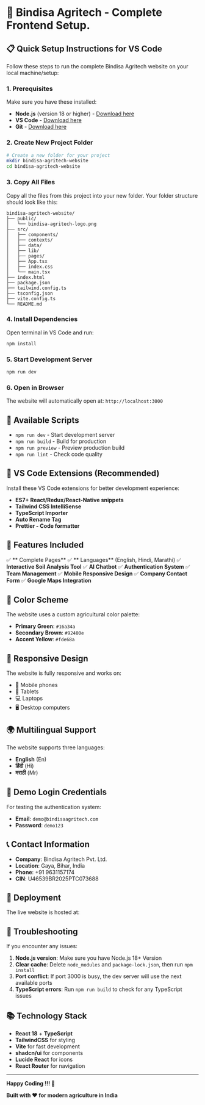 # 🌾 Bindisa Agritech - Complete Frontend Setup.

## 📋 Quick Setup Instructions for VS Code

Follow these steps to run the complete Bindisa Agritech website on your local machine/setup:

### 1. Prerequisites

Make sure you have these installed:

- **Node.js** (version 18 or higher) - [Download here](https://nodejs.org/)
- **VS Code** - [Download here](https://code.visualstudio.com/)
- **Git** - [Download here](https://git-scm.com/)

### 2. Create New Project Folder

```bash
# Create a new folder for your project
mkdir bindisa-agritech-website
cd bindisa-agritech-website
```

### 3. Copy All Files

Copy all the files from this project into your new folder. Your folder structure should look like this:

```
bindisa-agritech-website/
├── public/
│   └── bindisa-agritech-logo.png
├── src/
│   ├── components/
│   ├── contexts/
│   ├── data/
│   ├── lib/
│   ├── pages/
│   ├── App.tsx
│   ├── index.css
│   └── main.tsx
├── index.html
├── package.json
├── tailwind.config.ts
├── tsconfig.json
├── vite.config.ts
└── README.md
```

### 4. Install Dependencies

Open terminal in VS Code and run:

```bash
npm install
```

### 5. Start Development Server

```bash
npm run dev
```

### 6. Open in Browser

The website will automatically open at: `http://localhost:3000`

## 🎯 Available Scripts

- `npm run dev` - Start development server
- `npm run build` - Build for production
- `npm run preview` - Preview production build
- `npm run lint` - Check code quality

## 🔧 VS Code Extensions (Recommended)

Install these VS Code extensions for better development experience:

- **ES7+ React/Redux/React-Native snippets**
- **Tailwind CSS IntelliSense**
- **TypeScript Importer**
- **Auto Rename Tag**
- **Prettier - Code formatter**

## 🌟 Features Included

✅ ** Complete Pages**
✅ ** Languages** (English, Hindi, Marathi)
✅ **Interactive Soil Analysis Tool**
✅ **AI Chatbot**
✅ **Authentication System**
✅ **Team Management**
✅ **Mobile Responsive Design**
✅ **Company Contact Form**
✅ **Google Maps Integration**

## 🎨 Color Scheme

The website uses a custom agricultural color palette:

- **Primary Green**: `#16a34a`
- **Secondary Brown**: `#92400e`
- **Accent Yellow**: `#fde68a`

## 📱 Responsive Design

The website is fully responsive and works on:

- 📱 Mobile phones
- 📱 Tablets
- 💻 Laptops
- 🖥️ Desktop computers

## 🌍 Multilingual Support

The website supports three languages:

- **English** (En)
- **हिंदी** (Hi)
- **मराठी** (Mr)

## 🔐 Demo Login Credentials

For testing the authentication system:

- **Email**: `demo@bindisaagritech.com`
- **Password**: `demo123`

## 📞 Contact Information

- **Company**: Bindisa Agritech Pvt. Ltd.
- **Location**: Gaya, Bihar, India
- **Phone**: +91 9631157174
- **CIN**: U46539BR2025PTC073688

## 🚀 Deployment

The live website is hosted at:


## 🔧 Troubleshooting

If you encounter any issues:

1. **Node.js version**: Make sure you have Node.js 18+ Version
2. **Clear cache**: Delete `node_modules` and `package-lock.json`, then run `npm install`
3. **Port conflict**: If port 3000 is busy, the dev server will use the next available ports
4. **TypeScript errors**: Run `npm run build` to check for any TypeScript issues

## 📚 Technology Stack

- **React 18** + **TypeScript**
- **TailwindCSS** for styling
- **Vite** for fast development
- **shadcn/ui** for components
- **Lucide React** for icons
- **React Router** for navigation

---

**Happy Coding !!! 🚀**

__Built with ❤️ for modern agriculture in India__
